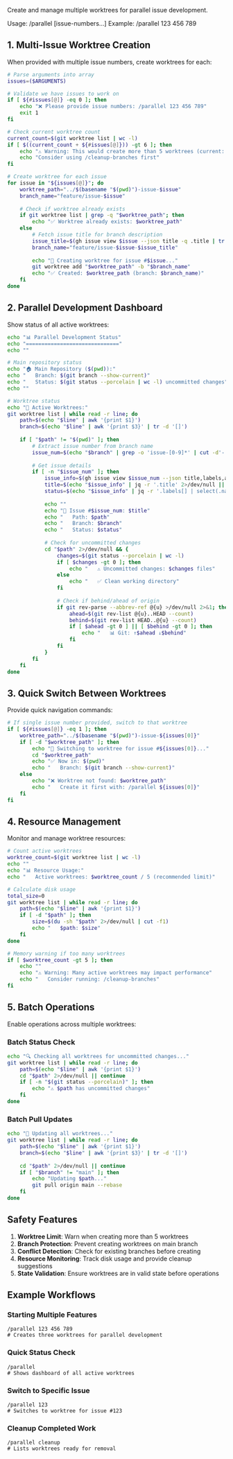 Create and manage multiple worktrees for parallel issue development.

Usage: /parallel [issue-numbers...]
Example: /parallel 123 456 789

## 1. Multi-Issue Worktree Creation

When provided with multiple issue numbers, create worktrees for each:

```bash
# Parse arguments into array
issues=($ARGUMENTS)

# Validate we have issues to work on
if [ ${#issues[@]} -eq 0 ]; then
    echo "❌ Please provide issue numbers: /parallel 123 456 789"
    exit 1
fi

# Check current worktree count
current_count=$(git worktree list | wc -l)
if [ $((current_count + ${#issues[@]})) -gt 6 ]; then
    echo "⚠️ Warning: This would create more than 5 worktrees (current: $current_count)"
    echo "Consider using /cleanup-branches first"
fi

# Create worktree for each issue
for issue in "${issues[@]}"; do
    worktree_path="../$(basename "$(pwd)")-issue-$issue"
    branch_name="feature/issue-$issue"
    
    # Check if worktree already exists
    if git worktree list | grep -q "$worktree_path"; then
        echo "✅ Worktree already exists: $worktree_path"
    else
        # Fetch issue title for branch description
        issue_title=$(gh issue view $issue --json title -q .title | tr ' ' '-' | tr '[:upper:]' '[:lower:]' | sed 's/[^a-z0-9-]//g' | cut -c1-30)
        branch_name="feature/issue-$issue-$issue_title"
        
        echo "🌳 Creating worktree for issue #$issue..."
        git worktree add "$worktree_path" -b "$branch_name"
        echo "✅ Created: $worktree_path (branch: $branch_name)"
    fi
done
```

## 2. Parallel Development Dashboard

Show status of all active worktrees:

```bash
echo "📊 Parallel Development Status"
echo "=============================="
echo ""

# Main repository status
echo "🏠 Main Repository ($(pwd)):"
echo "   Branch: $(git branch --show-current)"
echo "   Status: $(git status --porcelain | wc -l) uncommitted changes"
echo ""

# Worktree status
echo "🌳 Active Worktrees:"
git worktree list | while read -r line; do
    path=$(echo "$line" | awk '{print $1}')
    branch=$(echo "$line" | awk '{print $3}' | tr -d '[]')
    
    if [ "$path" != "$(pwd)" ]; then
        # Extract issue number from branch name
        issue_num=$(echo "$branch" | grep -o 'issue-[0-9]*' | cut -d'-' -f2)
        
        # Get issue details
        if [ -n "$issue_num" ]; then
            issue_info=$(gh issue view $issue_num --json title,labels,assignees 2>/dev/null)
            title=$(echo "$issue_info" | jq -r '.title' 2>/dev/null || echo "Unknown")
            status=$(echo "$issue_info" | jq -r '.labels[] | select(.name | startswith("status:")) | .name' 2>/dev/null || echo "Unknown")
            
            echo ""
            echo "📁 Issue #$issue_num: $title"
            echo "   Path: $path"
            echo "   Branch: $branch"
            echo "   Status: $status"
            
            # Check for uncommitted changes
            cd "$path" 2>/dev/null && {
                changes=$(git status --porcelain | wc -l)
                if [ $changes -gt 0 ]; then
                    echo "   ⚠️ Uncommitted changes: $changes files"
                else
                    echo "   ✅ Clean working directory"
                fi
                
                # Check if behind/ahead of origin
                if git rev-parse --abbrev-ref @{u} >/dev/null 2>&1; then
                    ahead=$(git rev-list @{u}..HEAD --count)
                    behind=$(git rev-list HEAD..@{u} --count)
                    if [ $ahead -gt 0 ] || [ $behind -gt 0 ]; then
                        echo "   📊 Git: ↑$ahead ↓$behind"
                    fi
                fi
            }
        fi
    fi
done
```

## 3. Quick Switch Between Worktrees

Provide quick navigation commands:

```bash
# If single issue number provided, switch to that worktree
if [ ${#issues[@]} -eq 1 ]; then
    worktree_path="../$(basename "$(pwd)")-issue-${issues[0]}"
    if [ -d "$worktree_path" ]; then
        echo "🔄 Switching to worktree for issue #${issues[0]}..."
        cd "$worktree_path"
        echo "✅ Now in: $(pwd)"
        echo "   Branch: $(git branch --show-current)"
    else
        echo "❌ Worktree not found: $worktree_path"
        echo "   Create it first with: /parallel ${issues[0]}"
    fi
fi
```

## 4. Resource Management

Monitor and manage worktree resources:

```bash
# Count active worktrees
worktree_count=$(git worktree list | wc -l)
echo ""
echo "📊 Resource Usage:"
echo "   Active worktrees: $worktree_count / 5 (recommended limit)"

# Calculate disk usage
total_size=0
git worktree list | while read -r line; do
    path=$(echo "$line" | awk '{print $1}')
    if [ -d "$path" ]; then
        size=$(du -sh "$path" 2>/dev/null | cut -f1)
        echo "   $path: $size"
    fi
done

# Memory warning if too many worktrees
if [ $worktree_count -gt 5 ]; then
    echo ""
    echo "⚠️ Warning: Many active worktrees may impact performance"
    echo "   Consider running: /cleanup-branches"
fi
```

## 5. Batch Operations

Enable operations across multiple worktrees:

### Batch Status Check
```bash
echo "🔍 Checking all worktrees for uncommitted changes..."
git worktree list | while read -r line; do
    path=$(echo "$line" | awk '{print $1}')
    cd "$path" 2>/dev/null || continue
    if [ -n "$(git status --porcelain)" ]; then
        echo "⚠️ $path has uncommitted changes"
    fi
done
```

### Batch Pull Updates
```bash
echo "🔄 Updating all worktrees..."
git worktree list | while read -r line; do
    path=$(echo "$line" | awk '{print $1}')
    branch=$(echo "$line" | awk '{print $3}' | tr -d '[]')
    
    cd "$path" 2>/dev/null || continue
    if [ "$branch" != "main" ]; then
        echo "Updating $path..."
        git pull origin main --rebase
    fi
done
```

## Safety Features

1. **Worktree Limit**: Warn when creating more than 5 worktrees
2. **Branch Protection**: Prevent creating worktrees on main branch
3. **Conflict Detection**: Check for existing branches before creating
4. **Resource Monitoring**: Track disk usage and provide cleanup suggestions
5. **State Validation**: Ensure worktrees are in valid state before operations

## Example Workflows

### Starting Multiple Features
```
/parallel 123 456 789
# Creates three worktrees for parallel development
```

### Quick Status Check
```
/parallel
# Shows dashboard of all active worktrees
```

### Switch to Specific Issue
```
/parallel 123
# Switches to worktree for issue #123
```

### Cleanup Completed Work
```
/parallel cleanup
# Lists worktrees ready for removal
```
